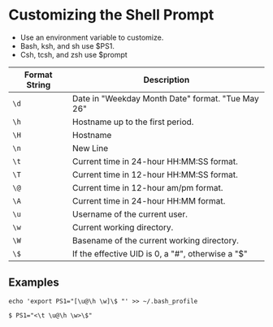 # Customizing the Shell Prompt 

* Use an environment variable to customize. 
* Bash, ksh, and sh use $PS1. 
* Csh, tcsh, and zsh use $prompt


Format String | Description | 
--- | --- | 
`\d` | Date in "Weekday Month Date" format. "Tue May 26" | 
`\h` | Hostname up to the first period. | 
`\H` | Hostname | 
`\n` | New Line | 
`\t` | Current time in 24-hour HH:MM:SS format. | 
`\T` | Current time in 12-hour HH:MM:SS format. |
`\@` | Current time in 12-hour am/pm format. | 
`\A` | Current time in 24-hour HH:MM format. | 
`\u` | Username of the current user. | 
`\w` | Current working directory. | 
`\W` | Basename of the current working directory. | 
`\$` | If the effective UID is 0, a "#", otherwise a "$" |




## Examples 

```
echo 'export PS1="[\u@\h \w]\$ "' >> ~/.bash_profile
```


```
$ PS1="<\t \u@\h \w>\$"
```